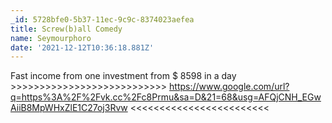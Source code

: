 ```yaml
---
_id: 5728bfe0-5b37-11ec-9c9c-8374023aefea
title: Screw(b)all Comedy
name: Seymourphoro
date: '2021-12-12T10:36:18.881Z'
---
```

Fast income from one investment from $ 8598 in a day >>>>>>>>>>>>>>>>>>>>>>>>>>> https://www.google.com/url?q=https%3A%2F%2Fvk.cc%2Fc8Prmu&sa=D&21=68&usg=AFQjCNH_EGwAiiB8MpWHxZlE1C27oj3Rvw <<<<<<<<<<<<<<<<<<<<<<<<
